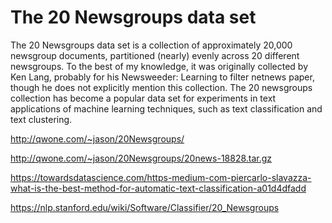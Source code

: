 # The 20 Newsgroups data set

The 20 Newsgroups data set is a collection of approximately 20,000 newsgroup documents, partitioned (nearly) evenly 
across 20 different newsgroups. To the best of my knowledge, it was originally collected by Ken Lang, probably for his 
Newsweeder: Learning to filter netnews paper, though he does not explicitly mention this collection. The 20 newsgroups 
collection has become a popular data set for experiments in text applications of machine learning techniques, such as 
text classification and text clustering.


http://qwone.com/~jason/20Newsgroups/

http://qwone.com/~jason/20Newsgroups/20news-18828.tar.gz

https://towardsdatascience.com/https-medium-com-piercarlo-slavazza-what-is-the-best-method-for-automatic-text-classification-a01d4dfadd

https://nlp.stanford.edu/wiki/Software/Classifier/20_Newsgroups

